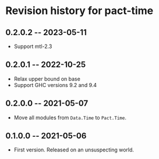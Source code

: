 # Revision history for pact-time

## 0.2.0.2 -- 2023-05-11

*   Support mtl-2.3

## 0.2.0.1 -- 2022-10-25

*   Relax upper bound on base
*   Support GHC versions 9.2 and 9.4

## 0.2.0.0 -- 2021-05-07

*   Move all modules from `Data.Time` to `Pact.Time`.

## 0.1.0.0 -- 2021-05-06

*   First version. Released on an unsuspecting world.
